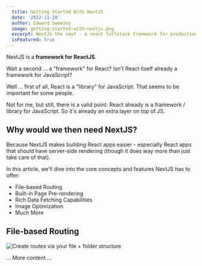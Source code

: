 ```yaml
---
  title: Getting Started With NextJS
  date: '2022-11-28'
  author: Edward Sweezey
  image: getting-started-with-nextjs.png
  excerpt: NextJS the next - a react fullstack framework for production
  isFeatured: true
---
```


NextJS is a __framework for ReactJS__.

Wait a second ... a "framework" for React? Isn't React itself already a framework for JavaScript?

Well ... first of all, React is a "library" for JavaScript. That seems to be important for some people.

Not for me, but still, there is a valid point: React already is a framework / library for JavaScript. So it's already an extra layer on top of JS.

## Why would we then need NextJS?

Because NextJS makes building React apps easier - especially React apps that should have server-side rendering (though it does way more than just take care of that).

In this article, we'll dive into the core concepts and features NextJS has to offer:

- File-based Routing
- Built-in Page Pre-rendering
- Rich Data Fetching Capabilities
- Image Optimization
- Much More

## File-based Routing

![Create routes via your file + folder structure](nextjs-file-based-routing/nextjs-file-based-routing.png)

... More content ...


